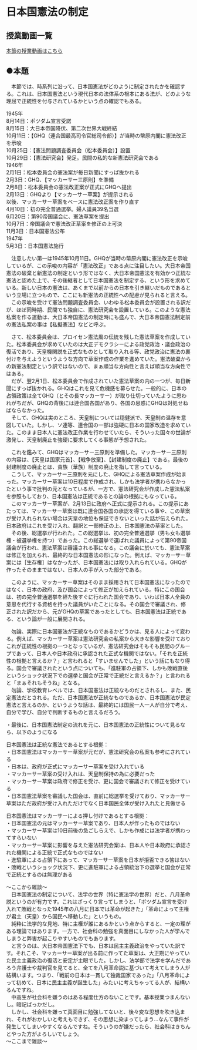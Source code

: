# 日本国憲法の制定  

## 授業動画一覧
[本節の授業動画はこちら](LIST.md#日本国憲法の制定)  


## ●本題
　本節では、時系列に沿って、日本国憲法がどのように制定されたかを確認する。これは、日本国憲法という現代日本の法体系の根本にある法が、どのような理屈で正統性を付与されているかという点の確認でもある。  
  
1945年  
8月14日：ポツダム宣言受諾  
8月15日：大日本帝国降伏、第二次世界大戦終結  
10月11日：【GHQ（連合国最高司令官総司令部）】が当時の幣原内閣に憲法改正を示唆  
10月25日：【憲法問題調査委員会（松本委員会）】設置  
10月29日：【憲法研究会】発足。民間の私的な新憲法研究会である  
1946年  
2月1日：松本委員会の憲法案が毎日新聞にすっぱ抜かれる  
2月3日：GHQ、【マッカーサー三原則】を準備  
2月8日：松本委員会の憲法改正案が正式にGHQへ提出  
2月13日：GHQより【マッカーサー草案】が提示される  
以後、マッカーサー草案をベースに憲法改正案を作り直す  
4月10日：初の完全普通選挙。婦人議員39名当選  
6月20日：第90帝国議会に、憲法草案を提出  
10月7日：帝国議会で憲法改正草案を修正の上可決  
11月3日：日本国憲法公布  
1947年  
5月3日：日本国憲法施行  
  
  
　注意したい第一は1945年10月11日。GHQが当時の幣原内閣に憲法改正を示唆しているが、この示唆の内容が「憲法改正」である点に注目したい。大日本帝国憲法の破棄と新憲法の制定という形ではなく、大日本帝国憲法を有効かつ正統な憲法と認めた上で、その後継者として日本国憲法を制定する、という形を求めている。新しい日本の憲法は、あくまで以前からの日本を引き継いだものであるという立場に立つもので、ここにも新憲法の正統性への配慮が見られると言える。  
　この示唆を受けて憲法問題調査委員会、いわゆる松本委員会が設置される訳だが、ほぼ同時期、民間でも独自に、憲法研究会を設置している。このような憲法私案を作る運動は、大日本帝国憲法の制定時にも盛んで、大日本帝国憲法制定前の憲法私案の事は【私擬憲法】などと呼ぶ。  

　さて、松本委員会は、プロイセン憲法風の伝統を残した憲法草案を作成していた。松本委員会が求めていたのは大正デモクラシーによる政党政治・議会政治の復活であり、天皇機関説を正式なものとして取り入れる等、政党政治に憲法の裏付けを与えようというような方向で草案作成の作業を進めていた。憲法破棄からの新憲法制定という訳ではないので、まぁ順当な方向性と言えば順当な方向性ではある。  
　だが、翌2月1日、松本委員会で作成されていた憲法草案の内の一つが、毎日新聞にすっぱ抜かれる。GHQはこれを見て危機感を募らせた。一般的に、日本の占領政策は全てGHQ（とその長マッカーサー）が取り仕切っていたように思われがちだが、GHQの背後には連合国各国があり、各国の思惑にGHQは対処せねばならなかった。  
　そして、GHQは実のところ、天皇制については穏健派で、天皇制の温存を意図していた。しかし、ソ連等、連合国の一部は強硬に日本の国家改造を求めていた。このまま日本人に憲法改正作業を行わせていたら、そういった国々の世論が激発し、天皇制廃止を強硬に要求してくる事態が予想された。  

　これを鑑みて、GHQはマッカーサー三原則を準備した。マッカーサー三原則の内容は、【天皇は国家元首】、【戦争放棄】、【封建制度の廃止】である。最後の封建制度の廃止とは、貴族（華族）制度の廃止を指して言っている。  
　こうして、マッカーサー三原則を元にした、GHQによる憲法草案作成が始まった。マッカーサー草案は10日程度で作成され、しかも法学者が携わらなかったという事で批判の元となっているが、一方で、憲法研究会が作成した憲法私案を参照もしており、日本国憲法は正統であるとの論の根拠にもなっている。  
　このマッカーサー草案が、2月13日に政府へ正式に提示される。この提示にあたっては、マッカーサー草案は既に連合国各国の承認を得ている事や、この草案が受け入れられない場合は天皇の地位も保証できないといった話が伝えられた。日本政府はこれを受け入れ、翻訳と一部修正の上、日本国憲法の草案とした。  
　その後、総選挙が行われた。この総選挙は、初の完全普通選挙（男も女も選挙権・被選挙権を持つ）であった。この総選挙で選ばれた議員によって第90帝国議会が行われ、憲法草案は審議される事になる。この議会に於いても、憲法草案は修正を加えられ、最終的な日本国憲法の形になった。例えば、マッカーサー草案には［生存権］はなかったが、日本国憲法には取り入れられている。GHQが作ったそのままではない、日本人の手が入った部分である。  

　このように、マッカーサー草案はそのまま採用されて日本国憲法になったのではなく、日本の政府、及び国会によって修正が加えられている。特にこの国会は、初の完全普通選挙を経た後すぐに行われた国会であり、いわば日本人全員の意思を代行する資格を持った議員がいたことになる。その国会で審議され、修正された訳だから、元がGHQの草案であったとしても、日本国憲法は正統である、という論が一般に展開される。  

　勿論、実際に日本国憲法が正統なものであるかどうかは、見る人によって変わる。例えば、マッカーサー草案は憲法研究会の私案から大きな影響を受けておりこれが正統性の根拠の一つとなっているが、憲法研究会はそもそも民間のグループであって、日本人や日本政府に承認された正式な機関ではない。「それを正統性の根拠と言えるか？」と言われると「すいませんでした」という話にもなり得る。国会で審議されたという点についても、「進駐軍の占領下、しかも敗戦直後というショック状況下での選挙と国会が正常で正統だと言えるか？」と言われると「まぁそれもそうね」となる。  
　勿論、学校教育レベルでは、日本国憲法は正統なものだとされるし、また、民定憲法だとされる。ただ、日本国憲法が正統なものであるか、日本国憲法が民定憲法と言えるのか、というような話は、最終的には国民一人一人が自分で考え、自分で学び、自分で判断するものと言えるだろう。  
  
  
  
・最後に、日本国憲法制定の流れを元に、日本国憲法の正統性について見るなら、以下のようになる  
  
日本国憲法は正統な憲法であるとする根拠：  
・日本国憲法はマッカーサー草案が元だが、憲法研究会の私案も参考にされている  
・日本は、政府が正式にマッカーサー草案を受け入れている  
・マッカーサー草案の受け入れは、天皇制保持の為に必要だった  
・マッカーサー草案は政府で修正を受け、更に国会で審議されて修正を受けている  
・日本国憲法草案を審議した国会は、直前に総選挙を受けており、マッカーサー草案はただ政府が受け入れただけでなく日本国民全体が受け入れたと見做せる  
  
日本国憲法はマッカーサーによる押し付けであるとする根拠：  
・日本国憲法の元はマッカーサー草案であり、日本人が作ったものではない  
・マッカーサー草案は10日前後の急ごしらえで、しかも作成には法学者が携わってすらいない  
・マッカーサー草案に影響を与えた憲法研究会案は、日本人や日本政府に承認された機関による正統で正式なものではない  
・進駐軍による占領下にあって、マッカーサー草案を日本が拒否できる筈はない  
・敗戦というショック状況下、更に進駐軍による占領統治下の選挙と国会が正常で正統とするのは無理がある  
  
  
～ここから雑談～  
　日本国憲法の制定について、法学の世界（特に憲法学の世界）だと、八月革命説というのが有力です。これはざっくり言ってしまうと、「ポツダム宣言を受け入れて敗戦となった1945年の八月に日本では革命が起きた」「革命によって主権が君主（天皇）から国民へ移動した」というもの。  
　純粋に法学的な見地、特に主権が誰にあるかという点からすると、一定の理がある理論ではあります。一方で、社会科の勉強を真面目にしなかった人が学んでしまうと弊害が起こりやすいものでもあります。  
　と言うのは、大日本帝国憲法下でも、日本は民主主義政治をやっていた訳です。それこそ、マッカーサー草案が出る前に作ってた草案は、大正期にやっていた民主主義政治の復活と安定が主眼でした。しかし、法学部で法学を学んだであろう弁護士や裁判官を見てると、全てを八月革命説に基づいて考えてしまう人が結構います。つまり、「戦前の日本は一貫して独裁国家であった」「八月革命によって初めて、日本に民主主義が誕生した」みたいに考えちゃってる人が、結構いるんですね。  
　中高生が社会科を嫌うのはある程度仕方のないことです。基本授業つまんないし。暗記ばっかだし。  
　しかし、社会科を嫌って真面目に勉強してないと、後々変な思想を吹き込まれ、それがおかしいと考えもできず、その思想に染まってしまう…なんて事件が発生してしまいやすくなるんですね。そういうのが嫌だったら、社会科はきちんとやった方がよろしいでしょう。  
～ここまで雑談～  
